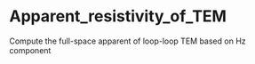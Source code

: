 # Apparent_resistivity_of_TEM
Compute the full-space apparent of loop-loop TEM based on Hz component
